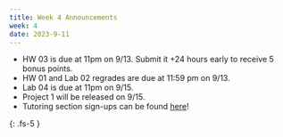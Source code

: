 ```yaml
---
title: Week 4 Announcements
week: 4
date: 2023-9-11
---
```


* HW 03 is due at 11pm on 9/13. Submit it +24 hours early to receive 5 bonus points.
* HW 01 and Lab 02 regrades are due at 11:59 pm on 9/13.
* Lab 04 is due at 11pm on 9/15.
* Project 1 will be released on 9/15.
* Tutoring section sign-ups can be found [here](https://tutoring.data8.org/)!

{: .fs-5 }

